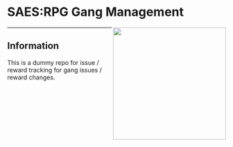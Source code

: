 # SAES:RPG Gang Management
<img align="right" height="260" src="https://saesrpg.uk/assets/uploads/system/site-logo.png">

----------

## Information

This is a dummy repo for issue / reward tracking for gang issues / reward changes.
